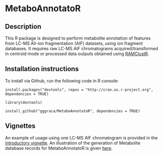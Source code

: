 # MetaboAnnotatoR

## Description
This R package is designed to perform metabolite annotation of features from LC-MS All-ion fragmentation (AIF) datasets, using ion fragment databases.
It requires raw LC-MS AIF chromatograms acquired/transformed in centroid mode or processed data outputs obtained using [RAMClustR](https://github.com/cbroeckl/RAMClustR).

## Installation instructions

To install via Github, run the following code in R console:
```
install.packages("devtools", repos = "http://cran.us.r-project.org", dependencies = TRUE)

library(devtools)

install_github("gggraca/MetaboAnnotatoR", dependencies = TRUE)
```

## Vignettes
An example of usage using one LC-MS AIF chromatogram is provided in the [introductory vignette](/vignettes/introduction.html).
An illustration of the generation of Metabolite database records for MetaboAnnotatoR is given [here](/vignettes/gen_library_entry.html).
